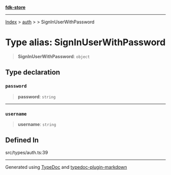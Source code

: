 [**fdk-store**](../../../README.md)
***

[Index](../../../API.md) > [auth](../../README.md) > [<internal>](../README.md) > SignInUserWithPassword

# Type alias: SignInUserWithPassword

> **SignInUserWithPassword**: `object`

## Type declaration

### `password`

> **password**: `string`

***

### `username`

> **username**: `string`

## Defined In

src/types/auth.ts:39

***
Generated using [TypeDoc](https://typedoc.org/) and [typedoc-plugin-markdown](https://www.npmjs.com/package/typedoc-plugin-markdown)
